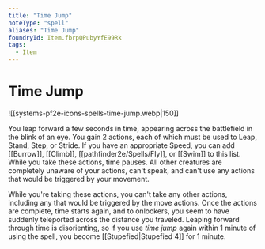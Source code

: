 ```yaml
---
title: "Time Jump"
noteType: "spell"
aliases: "Time Jump"
foundryId: Item.fbrpQPubyYfE99Rk
tags:
  - Item
---
```


# Time Jump
![[systems-pf2e-icons-spells-time-jump.webp|150]]

You leap forward a few seconds in time, appearing across the battlefield in the blink of an eye. You gain 2 actions, each of which must be used to Leap, Stand, Step, or Stride. If you have an appropriate Speed, you can add [[Burrow]], [[Climb]], [[pathfinder2e/Spells/Fly]], or [[Swim]] to this list. While you take these actions, time pauses. All other creatures are completely unaware of your actions, can't speak, and can't use any actions that would be triggered by your movement.

While you're taking these actions, you can't take any other actions, including any that would be triggered by the move actions. Once the actions are complete, time starts again, and to onlookers, you seem to have suddenly teleported across the distance you traveled. Leaping forward through time is disorienting, so if you use _time jump_ again within 1 minute of using the spell, you become [[Stupefied|Stupefied 4]] for 1 minute.
